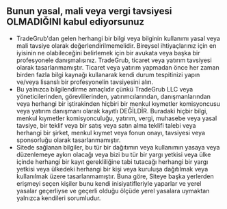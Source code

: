 ## Bunun yasal, mali veya vergi tavsiyesi OLMADIĞINI kabul ediyorsunuz

- TradeGrub'dan gelen herhangi bir bilgi veya bilginin kullanımı yasal veya mali tavsiye olarak değerlendirilmemelidir. Bireysel ihtiyaçlarınız için en iyisinin ne olabileceğini belirlemek için bir avukata veya başka bir profesyonele danışmalısınız.
TradeGrub, ticaret veya yatırım tavsiyesi olarak tasarlanmamıştır. Ticaret veya yatırım yapmadan önce her zaman birden fazla bilgi kaynağı kullanarak kendi durum tespitinizi yapın ve/veya lisanslı bir profesyonelin tavsiyesini alın.
- Bu yalnızca bilgilendirme amaçlıdır çünkü TradeGrub LLC veya yöneticilerinden, görevlilerinden, yatırımcılarından, danışmanlarından veya herhangi bir iştirakinden hiçbiri bir menkul kıymetler komisyoncusu veya yatırım danışmanı olarak kayıtlı DEĞİLDİR. Buradaki hiçbir bilgi, menkul kıymetler komisyonculuğu, yatırım, vergi, muhasebe veya yasal tavsiye, bir teklif veya bir satış veya satın alma teklifi talebi veya herhangi bir şirket, menkul kıymet veya fonun onayı, tavsiyesi veya sponsorluğu olarak tasarlanmamıştır.
- Sitede sağlanan bilgiler, bu tür bir dağıtımın veya kullanımın yasaya veya düzenlemeye aykırı olacağı veya bizi bu tür bir yargı yetkisi veya ülke içinde herhangi bir kayıt gerekliliğine tabi tutacağı herhangi bir yargı yetkisi veya ülkedeki herhangi bir kişi veya kuruluşa dağıtılmak veya kullanılmak üzere tasarlanmamıştır. Buna göre, Siteye başka yerlerden erişmeyi seçen kişiler bunu kendi inisiyatifleriyle yaparlar ve yerel yasalar geçerliyse ve geçerli olduğu ölçüde yerel yasalara uymaktan yalnızca kendileri sorumludur.